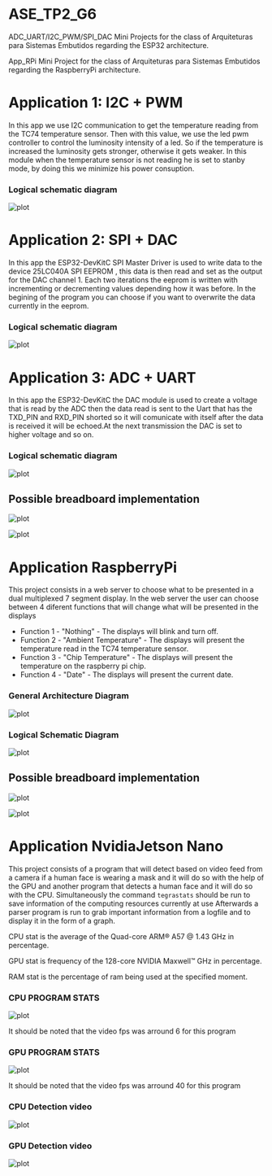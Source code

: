 # ASE_TP2_G6
ADC_UART/I2C_PWM/SPI_DAC Mini Projects for the class of Arquiteturas para Sistemas Embutidos regarding the ESP32 architecture.

App_RPi Mini Project for the class of Arquiteturas para Sistemas Embutidos regarding the RaspberryPi architecture.

# Application 1: I2C + PWM
In this app we use I2C communication to get the temperature reading from the TC74 temperature sensor. Then with this value, we use the led pwm controller to control the luminosity intensity of a led. So if the temperature is increased the luminosity gets stronger, otherwise it gets weaker.
In this module when the temperature sensor is not reading he is set to stanby mode, by doing this we minimize his power consuption.

### Logical schematic diagram
![plot](./I2C_PWM/I2C-PWM.png)

# Application 2: SPI + DAC
In this app the ESP32-DevKitC SPI Master Driver is used to write data to the device 25LC040A SPI EEPROM , this data is then read and set as the output for the DAC channel 1. Each two iterations the eeprom is written with incrementing or decrementing values depending how it was before. In the begining of the program you can choose if you want to overwrite the data currently in the eeprom. 
### Logical schematic diagram
![plot](./SPI_DAC/SPI-DAC.png)

# Application 3: ADC + UART
In this app the ESP32-DevKitC the DAC module is used to create a voltage that is read by the ADC then the data read is sent to the Uart that has the TXD_PIN and RXD_PIN shorted so it will comunicate with itself after the data is received it will be echoed.At the next transmission the DAC is set to higher voltage and so on.
### Logical schematic diagram
![plot](./ADC_UART/ADC-UART.png)


## Possible breadboard implementation
![plot](./top.jpg)

![plot](./side.jpg)




# Application RaspberryPi
This project consists in a web server to choose what to be presented in a dual multiplexed 7 segment display.
In the web server the user can choose between 4 diferent functions that will change what will be presented in the displays

* Function 1 - "Nothing" - The displays will blink and turn off.
* Function 2 - "Ambient Temperature" - The displays will present the temperature read in the TC74 temperature sensor.
* Function 3 - "Chip Temperature" - The displays will present the temperature on the raspberry pi chip.
* Function 4 - "Date" - The displays will present the current date.

### General Architecture Diagram
![plot](./App_RPi/general.png)


### Logical Schematic Diagram
![plot](./App_RPi/diagram.png)
    

## Possible breadboard implementation
![plot](./bettertop.jpg)

![plot](./side_rasbp.jpg)


# Application NvidiaJetson Nano
This project consists of a program that will detect based on video feed from a camera if a human face is wearing a mask and it will do so with the help of the GPU and another program that detects a human face and it will do so with the CPU. Simultaneously the command ``` tegrastats ``` should be run to save information of the computing resources currently at use
Afterwards a parser program is run to grab important information from a logfile and to display it in the form of a graph.



CPU stat is the average of the Quad-core ARM® A57 @ 1.43 GHz in percentage.

GPU stat is frequency  of the 128-core NVIDIA Maxwell™ GHz in percentage.

RAM stat is the percentage of ram being used at the specified moment.

### CPU PROGRAM STATS
![plot](./App_Jetson/graphs/cpustats.png)

It should be noted that the video fps was arround 6 for this program


### GPU PROGRAM STATS
![plot](./App_Jetson/graphs/gpustats.png)

It should be noted that the video fps was arround 40 for this program



### CPU Detection video
![plot](./App_Jetson/graphs/cpudetect.png)


### GPU Detection video
![plot](./App_Jetson/graphs/gpudetection.png)